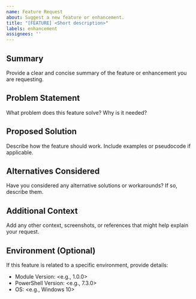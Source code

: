 ```yaml
---
name: Feature Request
about: Suggest a new feature or enhancement.
title: "[FEATURE] <Short description>"
labels: enhancement
assignees: ''
---
```


## Summary
Provide a clear and concise summary of the feature or enhancement you are requesting.

## Problem Statement
What problem does this feature solve? Why is it needed?

## Proposed Solution
Describe how the feature should work. Include examples or pseudocode if applicable.

## Alternatives Considered
Have you considered any alternative solutions or workarounds? If so, describe them.

## Additional Context
Add any other context, screenshots, or references that might help explain your request.

## Environment (Optional)
If this feature is related to a specific environment, provide details:
- Module Version: <e.g., 1.0.0>
- PowerShell Version: <e.g., 7.3.0>
- OS: <e.g., Windows 10>